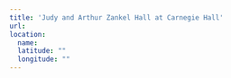 ```yaml
---
title: 'Judy and Arthur Zankel Hall at Carnegie Hall'
url:
location:
  name:
  latitude: ""
  longitude: ""
---
```

